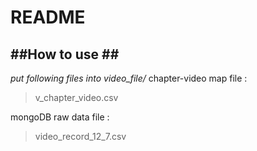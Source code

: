 # README #

##How to use ##
--
*put following files into video_file/*
chapter-video map file :
>v_chapter_video.csv

mongoDB raw data file :
>video_record_12_7.csv
